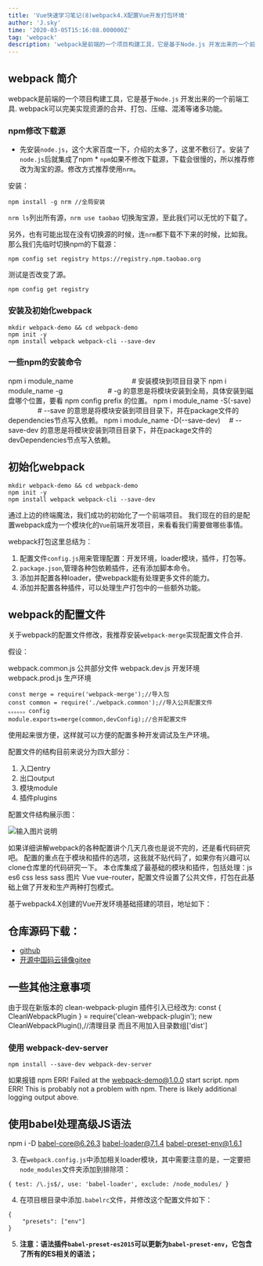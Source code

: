 ```yaml
---
title: 'Vue快速学习笔记(8)webpack4.X配置Vue开发打包环境'
author: 'J.sky'
time: '2020-03-05T15:16:08.000000Z'
tag: 'webpack'
description: 'webpack是前端的一个项目构建工具，它是基于Node.js 开发出来的一个前端工具. webpack可以完美实现资源的合并、打包、压缩、混淆等诸多功能。'
---
```


## webpack 简介

webpack是前端的一个项目构建工具，它是基于`Node.js` 开发出来的一个前端工具.
webpack可以完美实现资源的合并、打包、压缩、混淆等诸多功能。

### npm修改下载源

* 先安装`node.js`，这个大家百度一下，介绍的太多了，这里不敷衍了。安装了`node.js`后就集成了npm *
`npm`如果不修改下载源，下载会很慢的，所以推荐修改为淘宝的源。修改方式推荐使用`nrm`。

安装：

    npm install -g nrm //全局安装

`nrm ls`列出所有源，`nrm use taobao` 切换淘宝源，至此我们可以无忧的下载了。

另外，也有可能出现在没有切换源的时候，连`nrm`都下载不下来的时候，比如我。
那么我们先临时切换npm的下载源：

    npm config set registry https://registry.npm.taobao.org

测试是否改变了源。

    npm config get registry


### 安装及初始化webpack

    mkdir webpack-demo && cd webpack-demo
    npm init -y
    npm install webpack webpack-cli --save-dev

### 一些npm的安装命令
npm i module_name 　　　　　　　　     # 安装模块到项目目录下
npm i module_name -g 　　　　　　     # -g 的意思是将模块安装到全局，具体安装到磁盘哪个位置，要看 npm config prefix 的位置。 
npm i module_name -S(-save) 　　　 　# --save 的意思是将模块安装到项目目录下，并在package文件的dependencies节点写入依赖。 
npm i module_name -D(--save-dev)　  # --save-dev 的意思是将模块安装到项目目录下，并在package文件的devDependencies节点写入依赖。


## 初始化webpack

    mkdir webpack-demo && cd webpack-demo
    npm init -y
    npm install webpack webpack-cli --save-dev


通过上边的终端魔法，我们成功的初始化了一个前端项目。
我们现在的目的是配置webpack成为一个模块化的`Vue`前端开发项目，来看看我们需要做哪些事情。

webpack打包这里总结为：

1. 配置文件`config.js`用来管理配置：开发环境，loader模块，插件，打包等。
2. `package.json`,管理各种包依赖插件，还有添加脚本命令。
3. 添加并配置各种loader，使webpack能有处理更多文件的能力。
4. 添加并配置各种插件，可以处理生产打包中的一些额外功能。


## webpack的配置文件

关于webpack的配置文件修改，我推荐安装`webpack-merge`实现配置文件合并.

假设：

webpack.common.js 公共部分文件
webpack.dev.js 开发环境
webpack.prod.js 生产环境


    const merge = require('webpack-merge');//导入包
    const common = require('./webpack.common');//导入公共配置文件
    。。。。。。config
    module.exports=merge(common,devConfig);//合并配置文件

使用起来很方便，这样就可以方便的配置多种开发调试及生产环境。

配置文件的结构目前来说分为四大部分：

1. 入口entry
2. 出口output
3. 模块module
4. 插件plugins

配置文件结构展示图：

![输入图片说明](https://suiyan.cc/assets/images/blog/Snip20200306_2.png)



如果详细讲解webpack的各种配置讲个几天几夜也是说不完的，还是看代码研究吧。
配置的重点在于模块和插件的选项，这我就不贴代码了，如果你有兴趣可以clone仓库里的代码研究一下。
本仓库集成了最基础的模块和插件，包括处理：js es6 css less sass 图片 Vue vue-router，配置文件设置了公共文件，打包在此基础上做了开发和生产两种打包模式。

基于webpack4.X创建的Vue开发环境基础搭建的项目，地址如下：

## 仓库源码下载：

+ [github](https://github.com/bosichong/webpack4.X_vue_demo.git)
+ [开源中国码云镜像gitee](https://gitee.com/J_Sky/webpack4.X_vue_demo.git)

## 一些其他注意事项

由于现在新版本的 clean-webpack-plugin 插件引入已经改为:
const { CleanWebpackPlugin } = require('clean-webpack-plugin');
new CleanWebpackPlugin(),//清理目录 而且不用加入目录数组['dist']

### 使用 webpack-dev-server

    npm install --save-dev webpack-dev-server

如果报错 
    npm ERR! Failed at the webpack-demo@1.0.0 start script.
    npm ERR! This is probably not a problem with npm. There is likely additional logging output above.


## 使用babel处理高级JS语法

npm i -D babel-core@6.26.3 babel-loader@7.1.4 babel-preset-env@1.6.1 

3. 在`webpack.config.js`中添加相关loader模块，其中需要注意的是，一定要把`node_modules`文件夹添加到排除项：
```
{ test: /\.js$/, use: 'babel-loader', exclude: /node_modules/ }
```
4. 在项目根目录中添加`.babelrc`文件，并修改这个配置文件如下：
```
{
	"presets": ["env"]
}
```
5. **注意：语法插件`babel-preset-es2015`可以更新为`babel-preset-env`，它包含了所有的ES相关的语法；**